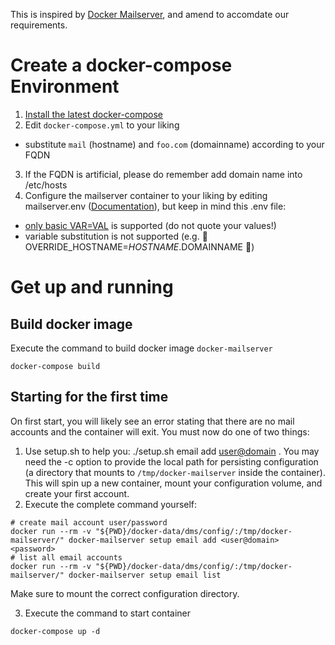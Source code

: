 This is inspired by [Docker Mailserver](https://github.com/docker-mailserver/docker-mailserver), and amend to accomdate our requirements.

# Create a docker-compose Environment

1. [Install the latest docker-compose](https://docs.docker.com/compose/install/)
2. Edit `docker-compose.yml` to your liking
  * substitute `mail` (hostname) and `foo.com` (domainname) according to your FQDN
3. If the FQDN is artificial, please do remember add domain name into /etc/hosts
4. Configure the mailserver container to your liking by editing mailserver.env ([Documentation](https://docker-mailserver.github.io/docker-mailserver/edge/config/environment/)), but keep in mind this .env file:
  * [only basic VAR=VAL](https://docs.docker.com/compose/env-file/) is supported (do not quote your values!)
  * variable substitution is not supported (e.g. 🚫 OVERRIDE_HOSTNAME=$HOSTNAME.$DOMAINNAME 🚫)

# Get up and running

## Build docker image

Execute the command to build docker image `docker-mailserver`

```
docker-compose build
```

## Starting for the first time

On first start, you will likely see an error stating that there are no mail accounts and the container will exit. You must now do one of two things:

1. Use setup.sh to help you: ./setup.sh email add <user@domain> <password>. You may need the -c option to provide the local path for persisting configuration (a directory that mounts to `/tmp/docker-mailserver` inside the container). This will spin up a new container, mount your configuration volume, and create your first account.
2. Execute the complete command yourself:

```
# create mail account user/password
docker run --rm -v "${PWD}/docker-data/dms/config/:/tmp/docker-mailserver/" docker-mailserver setup email add <user@domain> <password>
# list all email accounts
docker run --rm -v "${PWD}/docker-data/dms/config/:/tmp/docker-mailserver/" docker-mailserver setup email list
```

Make sure to mount the correct configuration directory.

3. Execute the command to start container

```
docker-compose up -d
```

